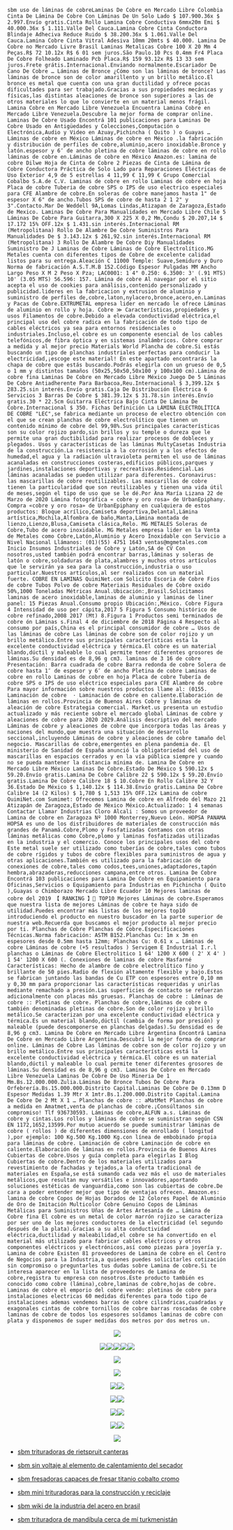 
```
sbm uso de láminas de cobreLaminas De Cobre en Mercado Libre Colombia Cinta De Lámina De Cobre Con Láminas De Un Solo Lado $ 107.900.36x $ 2.997.Envío gratis.Cinta Rollo Lamina Cobre Conductiva 6mmx20m Emi $ 40.000.36x $ 1.111.Valle Del Cauca.Lamina Cobre Cinta Conductora Blindaje Adheciva Reduce Ruido $ 38.200.36x $ 1.061.Valle Del Cauca.Lamina Cobre Cinta Vitral Adesiva 10mm 20mts $ 40.000. Lamina De Cobre no Mercado Livre Brasil Laminas Metalicas Cobre 100 X 20 Mm 4 Peças.R$ 72 10.12x R$ 6 01 sem juros.São Paulo.10 Pcs 0.4mm Fr4 Placa De Cobre Folheado Laminado Pcb Placa.R$ 159 93.12x R$ 13 33 sem juros.Frete grátis.Internacional.Enviando normalmente.Escariador De Cano De Cobre … Láminas de Bronce ¿Cómo son las láminas de bronce? Las láminas de bronce son de color amarillento y un brillo metálico.El bronce es metal que cuenta con una gran ductilidad y ofrece pocas dificultades para ser trabajado.Gracias a sus propiedades mecánicas y físicas,las distintas aleaciones de bronce son superiores a las de otros materiales lo que lo convierte en un material menos frágil. Lamina Cobre en Mercado Libre Venezuela Encuentra Lamina Cobre en Mercado Libre Venezuela.Descubre la mejor forma de comprar online. Laminas De Cobre Usado Encontrá 101 publicaciones para Laminas De Cobre Usado en Antigüedades y Colecciones,Computación o Electrónica,Audio y Video en Azuay,Pichincha ( Quito ) o Guayas … Láminas de cobre en México Láminas de cobre en México .la fabricación y distribución de perfiles de cobre,aluminio,acero inoxidable.Bronce y latón.espesor y 6″ de ancho pletina de cobre láminas de cobre en rollo láminas de cobre en.Láminas de cobre en México Amazon.es: lamina de cobre Dilwe Hoja de Cinta de Cobre 2 Piezas de Cinta de Lámina de Cobre Conductora Práctica de Solo Lado para Reparaciones Eléctricas de Uso Exterior 4,9 de 5 estrellas 4 11,99 € 11,99 € Grupo Comercial Cobalbo S.A.de C.V. Laminas de cobre en rollo Laminas de cobre en hoja Placa de cobre Tuberia de cobre SPS o IPS de uso electrico especiales para CFE Alambre de cobre.En soleras de cobre manejamos hasta 1" de espesor X 6" de ancho.Tubos SPS de cobre de hasta 2 1 2" y 3".Contacto.Mar De Weddell 9A,Lomas Lindas,Atizapan de Zaragoza,Estado de Mexico. Laminas De Cobre Para Manualidades en Mercado Libre Chile 5 Láminas De Cobre Para Guitarra,300 X 225 X 0,2 Mm,Condu $ 20.207,14 $ 17.172 15% OFF.12x $ 1.431.sin interés.Internacional RM (Metropolitana) Rollo De Alambre De Cobre Suministros Para Manualidades De $ 3.143.12x $ 261,92.sin interés.Internacional RM (Metropolitana) 3 Rollo De Alambre De Cobre Diy Manualidades Suministro De J Laminas de Cobre Láminas de Cobre Electrolítico.MG Metales cuenta con diferentes tipos de Cobre de excelente calidad listos para su entrega.Aleación C 11000 Temple: Suave,Semiduro y Duro Norma de fabricación A.S.T.M.B 152.Código Espesor Pulgadas MM Ancho Largo Peso X M 2 Peso X Pza; LAC0001: 1 4" 0.250: 6.3500: 3' (.91 MTS) 10' (3.05 MTS) 56.596: 157. Lámina de cobre Al navegar por el sitio acepta el uso de cookies para análisis,contenido personalizado y publicidad.lideres en la fabricacion y extrusion de aluminio y suministro de perfiles de,cobre,laton,nylacero,bronce,acero,en.Laminas y Pacas de Cobre.EXTRUMETAL empresa lider en mercado le ofrece Láminas de aluminio en rollo y hoja. Cobre ≫ Características,propiedades y usos Filamentos de cobre.Debido a elevada conductividad eléctrica,el principal uso del cobre radica en la fabricación de todo tipo de cables eléctricos ya sea para entornos residenciales o industriales.Incluso,el cobre es un componente esencial de los cables telefónicos,de fibra óptica y en sistemas inalámbricos. Cobre comprar a medida y al mejor precio Materials World Plancha de cobre.Si estás buscando un tipo de planchas industriales perfectas para conducir la electricidad,¡escoge este material! En este apartado encontrarás la chapa de cobre que estás buscando.Podrás elegirla con un grueso de 0,5 o 1 mm y distintos tamaños (50x25,50x50,50x100 y 100x100 cm).Lámina de cobre fina Laminas De Cobre en Mercado Libre México Juego De 5 Láminas De Cobre Antiadherente Para Barbacoa,Reu.Internacional $ 3,399.12x $ 283.25.sin interés.Envío gratis.Caja De Distribución Eléctrica 6 Servicios 3 Barras De Cobre $ 381.39.12x $ 31.78.sin interés.Envío gratis.30 * 22.5cm Guitarra Eléctrica Bajo Cinta De Lámina De Cobre.Internacional $ 350. Fichas Definición La LÁMINA ELECTROLÍTICA DE COBRE "LEC",se fabrica mediante un proceso de electro obtención con el que se crean planchas de cobre electrolítico que tienen un contenido mínimo de cobre del 99,98%.Sus principales características son su color rojizo pardo,sin brillos y su temple o dureza que le permite una gran ductibilidad para realizar procesos de dobleces y plegados. Usos y características de las láminas MultyCasetas Industria de la construcción.La resistencia a la corrosión y a los efectos de humedad,el agua y la radiación ultravioleta permiten el uso de láminas acanaladas en construcciones costeras,edificios públicos,parques y jardines,instalaciones deportivas y recreativas.Residencial.Las láminas acanaladas se pueden utilizar para diferentes. Coronavirus: las mascarillas de cobre reutilizables. Las mascarillas de cobre tienen la particularidad que son reutilizables y tienen una vida útil de meses,según el tipo de uso que se le dé.Por Ana María Lizana 22 de Marzo de 2020 Lámina fotográfica « cobre y oro rosa» de UrbanEpiphany. Compra «cobre y oro rosa» de UrbanEpiphany en cualquiera de estos productos: Bloque acrílico,Camiseta deportiva,Delantal,Lámina artística,Mochila,Alfombra de baño,Manta,Lámina montada de lienzo,Lienzo,Blusa,Camiseta clásica,Relo. MG METALES Soleras de Cobre,Tubo de acero inoxidable. MG Metales empresa lider en la Venta de Metales como Cobre,Latón,Aluminio y Acero Inoxidable con Servicio a Nivel Nacional Llámanos: (01)(55) 4751 1643 ventas@mgmetales.com Inicio Insumos Industriales de Cobre y Latón,SA de CV Con nosotros,usted también podrá encontrar barras,láminas y soleras de latón o cobre,soldaduras de plata,alambres y muchos otros artículos que le servirán ya sea para la construcción,industria o uso particular.Nuestros artículos,al ser realizados con un material fuerte. COBRE EN LAMINAS QuimiNet.com Solicito Escoria de Cobre Fios de cobre Tubos Polvo de cobre Materiais Residuales de Cobre oxido 50%,1000 Toneladas Métricas Anual.Ubicación:,Brasil.Solicitamos laminas de acero inoxidable,laminas de aluminio y laminas de liner panel: 15 Piezas Anual.Consumo propio Ubicación:,México. Cobre Figura 4 Intensidad de uso per cápita,2017 5 Figura 5 Consumo histórico de cobre refinado,2008 2017 (Mt) 8.Figura 1 Productos semi terminados de cobre ón Láminas s.Final 4 de diciembre de 2018 Página 4 Respecto al consumo por país,China es el principal consumidor de cobre … Usos de las láminas de cobre Las láminas de cobre son de color rojizo y un brillo metálico.Entre sus principales características esta la excelente conductividad eléctrica y térmica.El cobre es un material blando,dúctil y maleable lo cual permite tener diferentes grosores de láminas.Su densidad es de 8,96 g cm3. laminas de 3 16 de cobre Presentación: Barra cuadrada de cobre Barra redonda de cobre Solera de cobre hasta 1″ de espesor y 6″ de ancho Pletina de cobre Laminas de cobre en rollo Laminas de cobre en hoja Placa de cobre Tubería de cobre SPS o IPS de uso eléctrico especiales para CFE Alambre de cobre Para mayor información sobre nuestros productos llame al: (0155. Laminación de cobre  · Laminación de cobre en caliente.Elaboración de láminas en rollos.Provincia de Buenos Aires Cobre y láminas de aleación de cobre Estrategia comercial. Market.us presenta un estudio actualizado y más reciente sobre el mercado global Láminas de cobre y aleaciones de cobre para 2020 2029.Análisis descriptivo del mercado Láminas de cobre y aleaciones de cobre que incorpora todas las áreas y naciones del mundo,que muestra una situación de desarrollo seccional,incluyendo Láminas de cobre y aleaciones de cobre tamaño del negocio. Mascarillas de cobre,emergentes en plena pandemia de. El ministerio de Sanidad de España anunció la obligatoriedad del uso de mascarillas en espacios cerrados y en la vía pública siempre y cuando no se pueda mantener la distancia mínima de. Lamina De Cobre en Mercado Libre México Laminas De Cobre.Estado De México $ 590.12x $ 59.20.Envío gratis.Lamina De Cobre Calibre 22 $ 590.12x $ 59.20.Envío gratis.Lamina De Cobre Calibre 18 $ 10.Cobre En Rollo Calibre 32 Y 36.Estado De México $ 1,140.12x $ 114.38.Envío gratis.Lamina De Cobre Calibre 14 (2 Kilos) $ 1,780 $ 1,513 15% OFF.12x Lamina de cobre QuimiNet.com Sumimet: Ofrecemos Lamina de cobre en Alfredo del Mazo 21 Atizapán de Zaragoza,Estado de México México.Actualizado: 1 4 semanas Contactar Llamar Industrias Cloro Alcali : Somos un proveedor de Lamina de cobre en Zaragoza Nº 1000 Monterrey,Nuevo León. HOPSA PANAMA HOPSA es uno de los distribuidores de materiales de construcción más grandes de Panamá.Cobre,Plomo y Fosfatizadas Contamos con otras láminas metálicas como Cobre,plomo y laminas fosfatizadas utilizadas en la industria y el comercio. Conoce los principales usos del cobre Este metal suele ser utilizado como tuberías de cobre,tales como tubos de cobre rígidos y tubos de cobre flexibles para suministros de agua y otras aplicaciones.También es utilizado para la fabricación de conexiones de cobre,tales como codos,tees,uniones,adaptadores,tapón hembra,abrazaderas,reducciones campana,entre otros. Lamina De Cobre Encontrá 103 publicaciones para Lamina De Cobre en Equipamiento para Oficinas,Servicios o Equipamiento para Industrias en Pichincha ( Quito ),Guayas o Chimborazo Mercado Libre Ecuador 10 Mejores laminas de cobre del 2019 【 RANKING 】🥇 TOP10 Mejores Láminas de cobre.Esperamos que nuestra lista de mejores Láminas de cobre te haya sido de utilidad.Puedes encontrar más listas de los mejores top10 introduciendo el producto en nuestro buscador en la parte superior de nuestra web.Recuerda que buscamos el mejor producto al mejor precio por ti. Planchas de Cobre Planchas de Cobre.Especificaciones Técnicas.Norma fabricación: ASTM B152.Planchas Cu: 1m x 3m en espesores desde 0.5mm hasta 12mm; Planchas Cu: 0.61 x … Láminas de cobre Láminas de cobre (+5 resultados ) Servigem E Industrial I.r.l planchas o Láminas de Cobre Electrolitico 1 64' 1200 X 600 ( 2' X 4' ) 1 54' 1200 X 600 (. Conexiones de laminas de cobre Masfarné Características: Hecho de alambre de cobre electrolítico fino y brillante de 50 pies.Radio de flexión altamente flexible y bajo.Estos se fabrican juntando las bandas de Cu ETP con espesores entre 0,10 mm y 0,30 mm para proporcionar las características requeridas y unirlas mediante remachado a presión.Las superficies de contacto se refuerzan adicionalmente con placas más gruesas. Planchas de cobre : Láminas de cobre :: Pletinas de cobre. Planchas de cobre,láminas de cobre o también denominadas pletinas de cobre.Son de color rojizo y brillo metálico.Se caracterizan por una excelente conductividad eléctrica y térmica.Es un material blando,dúctil (cambia de forma por presión) y maleable (puede descomponerse en planchas delgadas).Su densidad es de 8,96 g cm3. Lamina De Cobre en Mercado Libre Argentina Encontrá Lamina De Cobre en Mercado Libre Argentina.Descubrí la mejor forma de comprar online. Láminas de Cobre Las láminas de cobre son de color rojizo y un brillo metálico.Entre sus principales características está la excelente conductividad eléctrica y térmica.El cobre es un material blando,dúctil y maleable lo cual permite tener diferentes grosores de láminas.Su densidad es de 8,96 g cm3. Laminas De Cobre en Mercado Libre Venezuela Laminas De Cobre De Uso Mineria De 1 Mm.Bs.12.000.000.Zulia.Láminas De Bronce Tubos De Cobre Para Orfebrería.Bs.15.000.000.Distrito Capital.Laminas De Cobre De 0.13mm D Espesor Medidas 1.39 Mtr X 1mtr.Bs.1.200.000.Distrito Capital.Lamina De Cobre De 2 Mt X 1 … Planchas de cobre :: aMatMet Planchas de cobre a medida en Amatmet,venta de planchas de cobre.¡Consúltanos sin compromiso! Tlf 936730593. Láminas de cobre,ALFUN a.s. Láminas de cobre y cintas.Los rollos y láminas de cobre se suministran según CSN EN 1172,1652,13599.Por mutuo acuerdo se puede suministrar láminas de cobre ( rollos ) de diferentes dimensiones de enrollado ( longitud ),por ejemplo: 100 Kg.500 Kg.1000 Kg.con línea de embobinado propia para láminas de cobre. Laminación de cobre Laminación de cobre en caliente.Elaboración de láminas en rollos.Provincia de Buenos Aires Cubiertas de cobre.Usos y guía completa para elegirlas I Blog Cubiertas de cobre.Dentro de los materiales utilizados para revestimiento de fachadas y tejados,a la oferta tradicional de materiales en España,se está sumando cada vez más el uso de materiales metálicos,que resultan muy versátiles e innovadores,aportando soluciones estéticas de vanguardia,como son las cubiertas de cobre.De cara a poder entender mejor que tipo de ventajas ofrecen. Amazon.es: lamina de cobre Copos de Hojas Dorados de 12 Colores Papel de Aluminio de Oro de Imitación Multicolor Cobre Genuino Copos de Láminas Metálicas para Suministros Uñas de Artes Artesanía de … Lámina de Cobre fina El cobre es un metal de color marrón rojizo se caracteriza por ser uno de los mejores conductores de la electricidad (el segundo después de la plata).Gracias a su alta conductividad eléctrica,ductilidad y maleabilidad,el cobre se ha convertido en el material más utilizado para fabricar cables eléctricos y otros componentes eléctricos y electrónicos,así como piezas para joyería y. Lamina de cobre Existen 81 proveedores de Lamina de cobre en el Centro de Negocios para la Industria,a quienes puedes solicitarles cotización sin compromiso o preguntarles tus dudas sobre Lamina de cobre.Si te interesa aparecer en la lista de proveedores de Lamina de cobre,registra tu empresa con nosotros.Este producto también es conocido como cobre (lámina),cobre,laminas de cobre,hojas de cobre. Laminas de cobre el emporio del cobre vende: pletinas de cobre para instalaciones electricas 60 medidas diferentes para todo tipo de instalaciones ademas vendemos barras de cobre cilindricas,cuadradas y exagonales cintas de cobre tornillos de cobre barras roscadas de cobre laminas de cobre de todos los espesores soldamos laminas de cobre con plata y disponemos de super medidas dos metros por dos metros un. 
```

<div align="center">

<a href="https://es-crusher.shibang-china.com/github&k=sbm+uso+de+l%C3%A1minas+de+cobre"><img src="https://static.shibang-china.com/es/crusher/logo.jpg"></a>

<a href="https://es-crusher.shibang-china.com/github&k=sbm+uso+de+l%C3%A1minas+de+cobre"><img src="https://static.shibang-china.com/es/crusher/index.jpg"></a><a href="https://es-crusher.shibang-china.com/material.htmlgithub&k=sbm+uso+de+l%C3%A1minas+de+cobre"><img src="https://static.shibang-china.com/es/crusher/material.jpg"></a><a href="https://es-crusher.shibang-china.com/application.htmlgithub&k=sbm+uso+de+l%C3%A1minas+de+cobre"><img src="https://static.shibang-china.com/es/crusher/application.jpg"></a><a href="https://es-crusher.shibang-china.com/aboutus.htmlgithub&k=sbm+uso+de+l%C3%A1minas+de+cobre"><img src="https://static.shibang-china.com/es/crusher/aboutus.jpg"></a><a href="https://es-crusher.shibang-china.com/contact.htmlgithub&k=sbm+uso+de+l%C3%A1minas+de+cobre"><img src="https://static.shibang-china.com/es/crusher/contact.jpg"></a>

<a href="https://es-crusher.shibang-china.com/github&k=sbm+uso+de+l%C3%A1minas+de+cobre"><img src="https://static.shibang-china.com/es/crusher/banner.jpg"></a>

<a href="https://swt.shibang-china.com/github&k=sbm+uso+de+l%C3%A1minas+de+cobre"><img src="https://static.shibang-china.com/es/crusher/text.jpg"></a>

<a href="https://swt.shibang-china.com/github&k=sbm+uso+de+l%C3%A1minas+de+cobre"><img src="https://static.shibang-china.com/es/crusher/chat.jpg"></a><a href="https://es-crusher.shibang-china.com/contact.htmlgithub&k=sbm+uso+de+l%C3%A1minas+de+cobre"><img src="https://static.shibang-china.com/es/crusher/message.jpg"></a>

<a href="https://es-crusher.shibang-china.com/products/pe.htmlgithub&k=sbm+uso+de+l%C3%A1minas+de+cobre"><img src="https://static.shibang-china.com/es/crusher/pe.jpg"></a><a href="https://es-crusher.shibang-china.com/products/pf.htmlgithub&k=sbm+uso+de+l%C3%A1minas+de+cobre"><img src="https://static.shibang-china.com/es/crusher/pf.jpg"></a>

<a href="https://es-crusher.shibang-china.com/products/hpt.htmlgithub&k=sbm+uso+de+l%C3%A1minas+de+cobre"><img src="https://static.shibang-china.com/es/crusher/hpt.jpg"></a><a href="https://es-crusher.shibang-china.com/products/vsi.htmlgithub&k=sbm+uso+de+l%C3%A1minas+de+cobre"><img src="https://static.shibang-china.com/es/crusher/vsi.jpg"></a>

<a href="https://es-crusher.shibang-china.com/products/klv.htmlgithub&k=sbm+uso+de+l%C3%A1minas+de+cobre"><img src="https://static.shibang-china.com/es/crusher/klv.jpg"></a><a href="https://es-crusher.shibang-china.com/products/portable.htmlgithub&k=sbm+uso+de+l%C3%A1minas+de+cobre"><img src="https://static.shibang-china.com/es/crusher/portable.jpg"></a>

<a href="https://swt.shibang-china.com/github&k=sbm+uso+de+l%C3%A1minas+de+cobre"><img src="https://static.shibang-china.com/es/crusher/case.jpg"></a>

</div>


* [sbm trituradoras de rietspruit canteras](sbm%20trituradoras%20de%20rietspruit%20canteras.md)

* [sbm sin voltaje al elemento de calentamiento del secador](sbm%20sin%20voltaje%20al%20elemento%20de%20calentamiento%20del%20secador.md)

* [sbm fresadoras capaces de fresar titanio cobalto cromo](sbm%20fresadoras%20capaces%20de%20fresar%20titanio%20cobalto%20cromo.md)

* [sbm mini trituradoras para la construcción y reciclaje](sbm%20mini%20trituradoras%20para%20la%20construcci%C3%B3n%20y%20reciclaje.md)

* [sbm wiki de la industria del acero en brasil](sbm%20wiki%20de%20la%20industria%20del%20acero%20en%20brasil.md)

* [sbm trituradora de mandíbula cerca de mí turkmenistán](sbm%20trituradora%20de%20mand%C3%ADbula%20cerca%20de%20m%C3%AD%20turkmenist%C3%A1n.md)